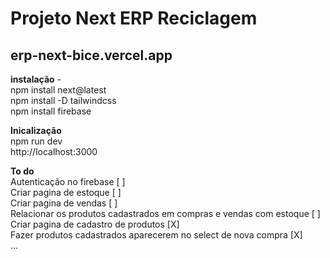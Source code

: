<h1>Projeto Next ERP Reciclagem </h1>
<h2> <a href:"[erp-next-bice.vercel.app](https://erp-next-bice.vercel.app/user/homepage)">erp-next-bice.vercel.app</a></h2>
<strong>instalação</strong> - <br>
npm install next@latest<br>
npm install -D tailwindcss<br>
npm install firebase <br>

<strong>Inicalização</strong><br>
npm run dev<br>
http://localhost:3000<br>

<strong>To do</strong><br>
Autenticação no firebase [ ]<br>
Criar pagina de estoque [ ]<br>
Criar pagina de vendas [ ]<br>
Relacionar os produtos cadastrados em compras e vendas com estoque [ ]<br>
Criar pagina de cadastro de produtos [X]<br>
Fazer produtos cadastrados aparecerem no select de nova compra [X] <br>
...
